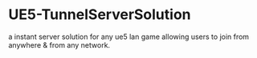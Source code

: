 # UE5-TunnelServerSolution
 a instant server solution for any ue5 lan game allowing users to join from anywhere & from any network.

